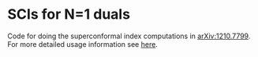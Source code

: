 SCIs for N=1 duals
==================

Code for doing the superconformal index computations in [arXiv:1210.7799](http://arxiv.org/abs/arXiv:1210.7799). For more detailed usage information see [here](https://www.mpp.mpg.de/~inaki/SCI.html).
